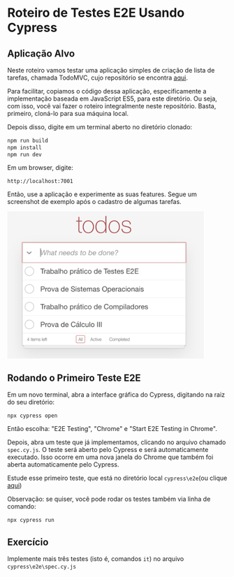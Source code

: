 # Roteiro de Testes E2E Usando Cypress

## Aplicação Alvo

Neste roteiro vamos testar uma aplicação simples de criação de lista de tarefas, chamada TodoMVC, cujo repositório se encontra [aqui](https://github.com/tastejs/todomvc).

Para facilitar, copiamos o código dessa aplicação, especificamente a implementação baseada em JavaScript ES5, para este diretório. Ou seja, com isso, você vai fazer o roteiro integralmente neste repositório. Basta, primeiro, cloná-lo para sua máquina local.

Depois disso, digite em um terminal aberto no diretório clonado:

```
npm run build
npm install
npm run dev
```

Em um browser, digite:

```
http://localhost:7001
```

Então, use a aplicação e experimente as suas features. Segue um screenshot de exemplo após o cadastro de algumas tarefas.

<img src="./screenshot.png" width="450" >


## Rodando o Primeiro Teste E2E

Em um novo terminal, abra a interface gráfica do Cypress, digitando na raiz do seu diretório:

```
npx cypress open
```

Então escolha: "E2E Testing", "Chrome" e "Start E2E Testing in Chrome".

Depois, abra um teste que já implementamos, clicando no arquivo chamado `spec.cy.js`. O teste será aberto pelo Cypress e será automaticamente executado. Isso ocorre em uma nova janela do Chrome que também foi aberta automaticamente pelo Cypress.

Estude esse primeiro teste, que está no diretório local `cypress\e2e`(ou clique [aqui](https://github.com/mtov/roteiro-cypress/blob/main/cypress/e2e/spec.cy.js))

Observação: se quiser, você pode rodar os testes também via linha de comando:

```bash
npx cypress run
```

## Exercício

Implemente mais três testes (isto é, comandos `it`) no arquivo `cypress\e2e\spec.cy.js`
